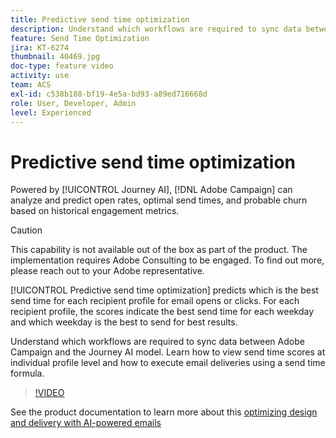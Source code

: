 ```yaml
---
title: Predictive send time optimization
description: Understand which workflows are required to sync data between Adobe Campaign and the Journey AI model. Learn how to view send time scores at individual profile level and how to execute email deliveries using a send time formula.
feature: Send Time Optimization
jira: KT-6274
thumbnail: 40469.jpg
doc-type: feature video
activity: use
team: ACS
exl-id: c538b188-bf19-4e5a-bd93-a89ed716668d
role: User, Developer, Admin
level: Experienced
---
```

# Predictive send time optimization

Powered by [!UICONTROL Journey AI], [!DNL Adobe Campaign] can analyze and predict open rates, optimal send times, and probable churn based on historical engagement metrics.

>[!CAUTION]
>This capability is not available out of the box as part of the product. The implementation requires Adobe Consulting to be engaged. To find out more, please reach out to your Adobe representative.

[!UICONTROL Predictive send time optimization] predicts which is the best send time for each recipient profile for email opens or clicks. For each recipient profile, the scores indicate the best send time for each weekday and which weekday is the best to send for best results.

Understand which workflows are required to sync data between Adobe Campaign and the Journey AI model. Learn how to view send time scores at individual profile level and how to execute email deliveries using a send time formula.

>[!VIDEO](https://video.tv.adobe.com/v/40469?quality=12&learn=on)

See the product documentation to learn more about this [optimizing design and delivery with AI-powered emails](https://experienceleague.adobe.com/docs/campaign-standard/using/testing-and-sending/preparing-and-testing-messages/predictive.html?lang=en)

